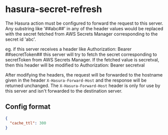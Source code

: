 # hasura-secret-refresh

The Hasura action must be configured to forward the request to this server. Any
substring like '##abc##' in any of the header values would be replaced with
the secret fetched from AWS Secrets Manager corresponding to the secret id 'abc'.

eg. if this server receives a header like Authorization: Bearer ##secretToken##
this server will try to fetch the secret corresponding to secretToken from AWS
Secrets Manager. If the fetched value is secretval, then this header will be
modified to Authorization: Bearer secretval

After modifying the headers, the request will be forwarded to the hostname given
in the header `X-Hasura-Forward-Host` and the response will be returned unchanged.
The `X-Hasura-Forward-Host` header is only for use by this server and isn't
forwarded to the destination server.

## Config format

```json
{
  "cache_ttl": 300
}
```
